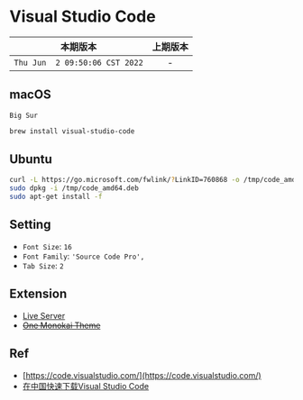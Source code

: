 # Visual Studio Code

|本期版本| 上期版本 
|:---:|:---:
`Thu Jun  2 09:50:06 CST 2022` | -


## macOS

`Big Sur`

```bash
brew install visual-studio-code
```

## Ubuntu

```bash
curl -L https://go.microsoft.com/fwlink/?LinkID=760868 -o /tmp/code_amd64.deb
sudo dpkg -i /tmp/code_amd64.deb
sudo apt-get install -f
```

## Setting

* `Font Size`: `16`
* `Font Family`: `'Source Code Pro',`
* `Tab Size`: `2`

## Extension


* [Live Server](https://marketplace.visualstudio.com/items?itemName=ritwickdey.LiveServer)
* ~~[One Monokai Theme](https://marketplace.visualstudio.com/items?itemName=azemoh.one-monokai)~~


## Ref

* [https://code.visualstudio.com/](https://code.visualstudio.com/)
* [在中国快速下载Visual Studio Code](https://note.qidong.name/2020/05/dl-vscode-cn/)
